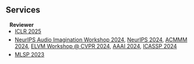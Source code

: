 ## Services

<h4 style="margin:0 10px 0;">Reviewer</h4>

<ul style="margin:0 0 5px;">
  <li><a href="https://iclr.cc/">ICLR 2025</a></li>
</ul>

<ul style="margin:0 0 5px;">
  <li> 
    <a href="https://www.audio-imagination.com/">NeurIPS Audio Imagination Workshop 2024</a>, 
    <a href="https://neurips.cc/">NeurIPS 2024</a>, 
    <a href="https://2024.acmmm.org/">ACMMM 2024</a>, 
    <a href="https://sites.google.com/view/elvm/call-for-papers">ELVM Workshop @ CVPR 2024</a>, 
    <a href="https://aaai.org/aaai-conference/">AAAI 2024</a>, 
    <a href="https://2024.ieeeicassp.org/">ICASSP 2024</a>
  </li>
</ul>

<ul style="margin:0 0 5px;">
  <li><a href="https://2023.ieeemlsp.org/">MLSP 2023</a></li>
</ul>
